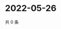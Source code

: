 # 2022-05-26

共 0 条

<!-- BEGIN WEIBO -->
<!-- 最后更新时间 Thu May 26 2022 01:24:03 GMT+0800 (China Standard Time) -->

<!-- END WEIBO -->
